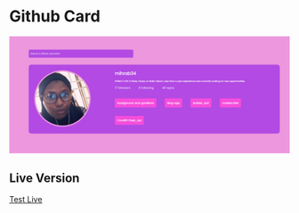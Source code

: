 # Github Card

![Project Page](/github.png "Title")


## Live Version

[Test Live](https://mihrab34.github.io/Github-Card/)

